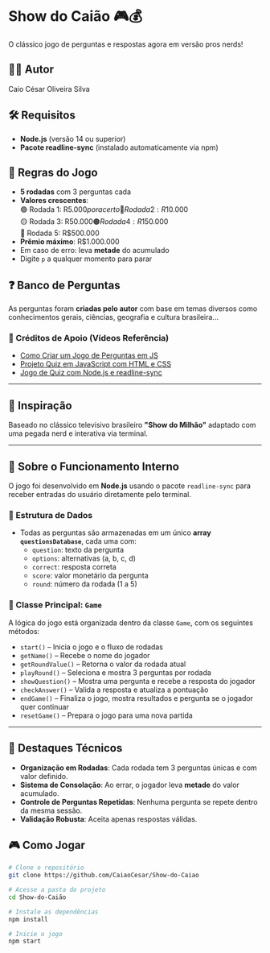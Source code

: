 # Show do Caião 🎮💰

O clássico jogo de perguntas e respostas agora em versão pros nerds! 

## 👨‍💻 Autor
Caio César Oliveira Silva

## 🛠️ Requisitos
- **Node.js** (versão 14 ou superior)
- **Pacote readline-sync** (instalado automaticamente via npm)

## 📜 Regras do Jogo
- **5 rodadas** com 3 perguntas cada
- **Valores crescentes**:  
  🟢 Rodada 1: R$5.000 por acerto  
  🔵 Rodada 2: R$10.000  
  🟡 Rodada 3: R$50.000  
  🟠 Rodada 4: R$150.000  
  🔴 Rodada 5: R$500.000  
- **Prêmio máximo**: R$1.000.000
- Em caso de erro: leva **metade** do acumulado
- Digite `p` a qualquer momento para parar


## ❓ Banco de Perguntas

As perguntas foram **criadas pelo autor** com base em temas diversos como conhecimentos gerais, ciências, geografia e cultura brasileira...

### 🔗 Créditos de Apoio (Vídeos Referência)

- [Como Criar um Jogo de Perguntas em JS](https://youtu.be/KXvONdomGos?si=RkD7jbtDqZezUcV-)
- [Projeto Quiz em JavaScript com HTML e CSS](https://youtu.be/7b6HW8-67WE?si=qf6OSL2ebUCAocDR)
- [Jogo de Quiz com Node.js e readline-sync](https://youtu.be/IV34pOplBsY?si=DmocR5-CqWNvZTVY)

---

## 🎤 Inspiração

Baseado no clássico televisivo brasileiro **"Show do Milhão"** adaptado com uma pegada nerd e interativa via terminal.

---

## 🧠 Sobre o Funcionamento Interno

O jogo foi desenvolvido em **Node.js** usando o pacote `readline-sync` para receber entradas do usuário diretamente pelo terminal.

### 🔹 Estrutura de Dados

- Todas as perguntas são armazenadas em um único **array `questionsDatabase`**, cada uma com:
  - `question`: texto da pergunta
  - `options`: alternativas (a, b, c, d)
  - `correct`: resposta correta
  - `score`: valor monetário da pergunta
  - `round`: número da rodada (1 a 5)

### 🔹 Classe Principal: `Game`

A lógica do jogo está organizada dentro da classe `Game`, com os seguintes métodos:

- `start()` – Inicia o jogo e o fluxo de rodadas
- `getName()` – Recebe o nome do jogador
- `getRoundValue()` – Retorna o valor da rodada atual
- `playRound()` – Seleciona e mostra 3 perguntas por rodada
- `showQuestion()` – Mostra uma pergunta e recebe a resposta do jogador
- `checkAnswer()` – Valida a resposta e atualiza a pontuação
- `endGame()` – Finaliza o jogo, mostra resultados e pergunta se o jogador quer continuar
- `resetGame()` – Prepara o jogo para uma nova partida

---

## 📌 Destaques Técnicos

- **Organização em Rodadas**: Cada rodada tem 3 perguntas únicas e com valor definido.
- **Sistema de Consolação**: Ao errar, o jogador leva **metade** do valor acumulado.
- **Controle de Perguntas Repetidas**: Nenhuma pergunta se repete dentro da mesma sessão.
- **Validação Robusta**: Aceita apenas respostas válidas.

## 🎮 Como Jogar
```bash
# Clone o repositório
git clone https://github.com/CaiaoCesar/Show-do-Caiao

# Acesse a pasta do projeto
cd Show-do-Caião

# Instale as dependências
npm install

# Inicie o jogo
npm start
